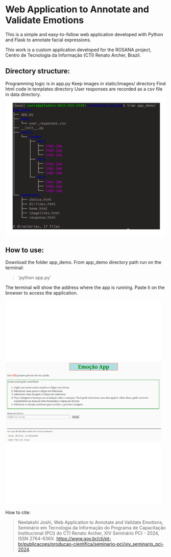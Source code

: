 # Web Application to Annotate and Validate Emotions

This is a simple and easy-to-follow web application developed with Python and Flask to annotate facial expressions.

This work is a custom application developed for the ROSANA project, Centro de Tecnologia da Informação (CTI) Renato Archer, Brazil. 


## Directory structure:
<p> Programming logic is in app.py
Keep images in static/images/ directory
Find html code in templates directory
User responses are recorded as a csv file in data directory.
 
<img alt="directory structure." src="./figures/tree.png">
 </p>

## How to use:
Download the folder app_demo. From app_demo directory path run on the terminal:
> 'python app.py'

The terminal will show the address where the app is running. Paste it on the browser to access the application.

<img alt="workflow" src="./figures/workflow.gif">

How to cite:
> Neelakshi Joshi, Web Application to Annotate and Validate Emotions, Seminário em Tecnologia da Informação do Programa de Capacitação Institucional (PCI) do CTI Renato Archer, XIV Seminário PCI - 2024, ISSN 2764-636X.
https://www.gov.br/cti/pt-br/publicacoes/producao-cientifica/seminario-pci/xiv_seminario_pci-2024.
